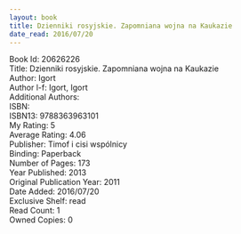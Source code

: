 ```yaml
---
layout: book
title: Dzienniki rosyjskie. Zapomniana wojna na Kaukazie
date_read: 2016/07/20
---
```


Book Id: 20626226<br />
Title: Dzienniki rosyjskie. Zapomniana wojna na Kaukazie<br />
Author: Igort<br />
Author l-f: Igort, Igort<br />
Additional Authors: <br />
ISBN: <br />
ISBN13: 9788363963101<br />
My Rating: 5<br />
Average Rating: 4.06<br />
Publisher: Timof i cisi wspólnicy<br />
Binding: Paperback<br />
Number of Pages: 173<br />
Year Published: 2013<br />
Original Publication Year: 2011<br />
Date Added: 2016/07/20<br />
Exclusive Shelf: read<br />
Read Count: 1<br />
Owned Copies: 0<br />


